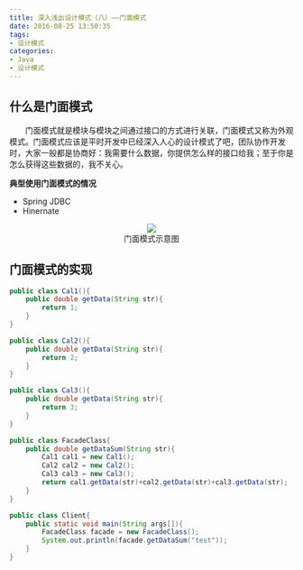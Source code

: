 ```yaml
---
title: 深入浅出设计模式（八）——门面模式
date: 2016-08-25 13:50:35
tags:
- 设计模式
categories:
- Java
- 设计模式
---
```


## 什么是门面模式

　　门面模式就是模块与模块之间通过接口的方式进行关联，门面模式又称为外观模式。门面模式应该是平时开发中已经深入人心的设计模式了吧，团队协作开发时，大家一般都是协商好：我需要什么数据，你提供怎么样的接口给我；至于你是怎么获得这些数据的，我不关心。

**典型使用门面模式的情况**

- Spring JDBC
- Hinernate

<div align="center">
<img src="http://oc4wmeyj8.bkt.clouddn.com/%E9%97%A8%E9%9D%A2%E6%A8%A1%E5%BC%8F%E7%A4%BA%E6%84%8F%E5%9B%BE.png"/>
<div>门面模式示意图</div>
</div>

## 门面模式的实现

``` java
public class Cal1(){
	public double getData(String str){
		return 1;
	}
}
```

``` java
public class Cal2(){
	public double getData(String str){
		return 2;
	}
}
```

``` java
public class Cal3(){
	public double getData(String str){
		return 3;
	}
}
```

``` java
public class FacadeClass{
	public double getDataSum(String str){
		Cal1 cal1 = new Cal1();
		Cal2 cal2 = new Cal2();
		Cal3 cal3 = new Cal3();
		return cal1.getData(str)+cal2.getData(str)+cal3.getData(str);
	}
}
```

``` java
public class Client{
	public static void main(String args[]){
		FacadeClass facade = new FacadeClass();
		System.out.println(facade.getDataSum("test"));
	}
}
```